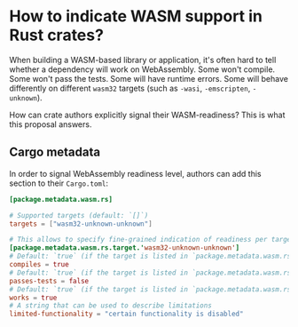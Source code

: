# How to indicate WASM support in Rust crates?

When building a WASM-based library or application, it's often hard to tell whether a dependency will work on WebAssembly. Some won't compile. Some won't pass the tests. Some will have runtime errors. Some will behave differently on different `wasm32` targets (such as `-wasi`, `-emscripten`, `-unknown`).

How can crate authors explicitly signal their WASM-readiness? This is what this proposal answers.

## Cargo metadata

In order to signal WebAssembly readiness level, authors can add this section to their `Cargo.toml`:

```toml
[package.metadata.wasm.rs]

# Supported targets (default: `[]`)
targets = ["wasm32-unknown-unknown"]

# This allows to specify fine-grained indication of readiness per target
[package.metadata.wasm.rs.target.'wasm32-unknown-unknown']
# Default: `true` (if the target is listed in `package.metadata.wasm.rs.targets), otherwise `false`)
compiles = true
# Default: `true` (if the target is listed in `package.metadata.wasm.rs.targets), otherwise `false`)
passes-tests = false
# Default: `true` (if the target is listed in `package.metadata.wasm.rs.targets), otherwise `false`)
works = true
# A string that can be used to describe limitations
limited-functionality = "certain functionality is disabled"
```
